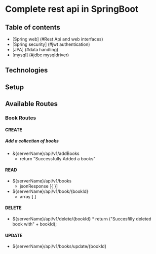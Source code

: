 # Complete rest api in SpringBoot

## Table of contents
* [Spring web] (#Rest Api and web interfaces)
* [Spring security] (#jwt authentication)
* [JPA] (#data handling)
* [mysql] (#jdbc mysqldriver)


## Technologies



## Setup


## Available Routes
### Book Routes

#### CREATE
##### Add a collection of books

* &{serverName}/api/v1/addBooks
   * return "Successfully Added a books"

#### READ
* ${serverName}/api/v1/books
    * jsonResponse [{ }]
* ${serverName}/api/v1/book/{bookId}
     * array [ ] 

#### DELETE
* ${serverName}/api/v1/delete/{bookId}
      * return ("Succesfilly deleted book with" + bookId);


#### UPDATE
* ${serverName}/api/v1/books/update/{bookId}
